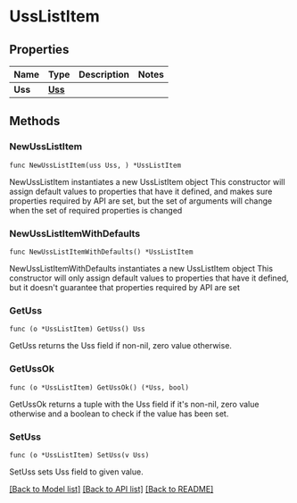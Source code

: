 # UssListItem

## Properties

Name | Type | Description | Notes
------------ | ------------- | ------------- | -------------
**Uss** | [**Uss**](Uss.md) |  | 

## Methods

### NewUssListItem

`func NewUssListItem(uss Uss, ) *UssListItem`

NewUssListItem instantiates a new UssListItem object
This constructor will assign default values to properties that have it defined,
and makes sure properties required by API are set, but the set of arguments
will change when the set of required properties is changed

### NewUssListItemWithDefaults

`func NewUssListItemWithDefaults() *UssListItem`

NewUssListItemWithDefaults instantiates a new UssListItem object
This constructor will only assign default values to properties that have it defined,
but it doesn't guarantee that properties required by API are set

### GetUss

`func (o *UssListItem) GetUss() Uss`

GetUss returns the Uss field if non-nil, zero value otherwise.

### GetUssOk

`func (o *UssListItem) GetUssOk() (*Uss, bool)`

GetUssOk returns a tuple with the Uss field if it's non-nil, zero value otherwise
and a boolean to check if the value has been set.

### SetUss

`func (o *UssListItem) SetUss(v Uss)`

SetUss sets Uss field to given value.



[[Back to Model list]](../README.md#documentation-for-models) [[Back to API list]](../README.md#documentation-for-api-endpoints) [[Back to README]](../README.md)


